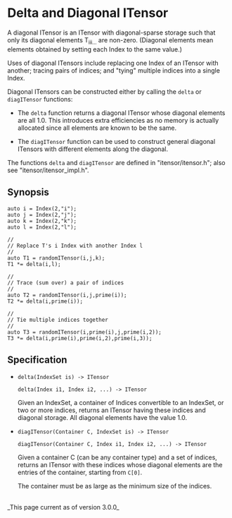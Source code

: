 # Delta and Diagonal ITensor

A diagonal ITensor is an ITensor with diagonal-sparse storage such that only its
diagonal elements T<sub>iii...</sub> are non-zero. (Diagonal elements mean
elements obtained by setting each Index to the same value.)

Uses of diagonal ITensors include replacing one Index of an ITensor with 
another; tracing pairs of indices; and "tying" multiple indices into a single Index.

Diagonal ITensors can be constructed either by calling the `delta` or `diagITensor`
functions:

* The `delta` function returns a diagonal ITensor whose diagonal elements
  are all 1.0. This introduces extra efficiencies as no memory is actually allocated
  since all elements are known to be the same.

* The `diagITensor` function can be used to construct general diagonal ITensors
  with different elements along the diagonal.


The functions `delta` and `diagITensor` are defined in "itensor/itensor.h"; also
see "itensor/itensor_impl.h".

## Synopsis

    auto i = Index(2,"i");
    auto j = Index(2,"j");
    auto k = Index(2,"k");
    auto l = Index(2,"l");

    //
    // Replace T's i Index with another Index l
    //
    auto T1 = randomITensor(i,j,k);
    T1 *= delta(i,l);

    //
    // Trace (sum over) a pair of indices
    //
    auto T2 = randomITensor(i,j,prime(i));
    T2 *= delta(i,prime(i));

    //
    // Tie multiple indices together
    //
    auto T3 = randomITensor(i,prime(i),j,prime(i,2));
    T3 *= delta(i,prime(i),prime(i,2),prime(i,3));


## Specification

* `delta(IndexSet is) -> ITensor`

  `delta(Index i1, Index i2, ...) -> ITensor`

  Given an IndexSet, a container of Indices convertible to an IndexSet, or two or more indices, 
  returns an ITensor having these indices and diagonal storage. 
  All diagonal elements have the value 1.0.

* `diagITensor(Container C, IndexSet is) -> ITensor`

  `diagITensor(Container C, Index i1, Index i2, ...) -> ITensor`

  Given a container C (can be any container type) and a set of indices, 
  returns an ITensor with these indices whose diagonal elements are the entries
  of the container, starting from `C[0]`.

  The container must be as large as the minimum size of the indices.


<br/>
_This page current as of version 3.0.0_
